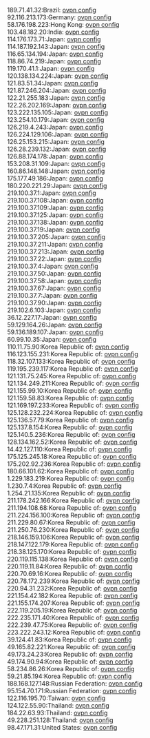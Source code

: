 189.71.41.32:Brazil: [ovpn config](vpn/189_71_41_32.ovpn)  
92.116.213.173:Germany: [ovpn config](vpn/92_116_213_173.ovpn)  
58.176.198.223:Hong Kong: [ovpn config](vpn/58_176_198_223.ovpn)  
103.48.182.20:India: [ovpn config](vpn/103_48_182_20.ovpn)  
114.176.173.71:Japan: [ovpn config](vpn/114_176_173_71.ovpn)  
114.187.192.143:Japan: [ovpn config](vpn/114_187_192_143.ovpn)  
116.65.134.194:Japan: [ovpn config](vpn/116_65_134_194.ovpn)  
118.86.74.219:Japan: [ovpn config](vpn/118_86_74_219.ovpn)  
119.170.41.1:Japan: [ovpn config](vpn/119_170_41_1.ovpn)  
120.138.134.224:Japan: [ovpn config](vpn/120_138_134_224.ovpn)  
121.83.51.34:Japan: [ovpn config](vpn/121_83_51_34.ovpn)  
121.87.246.204:Japan: [ovpn config](vpn/121_87_246_204.ovpn)  
122.21.255.183:Japan: [ovpn config](vpn/122_21_255_183.ovpn)  
122.26.202.169:Japan: [ovpn config](vpn/122_26_202_169.ovpn)  
123.222.135.105:Japan: [ovpn config](vpn/123_222_135_105.ovpn)  
123.254.10.179:Japan: [ovpn config](vpn/123_254_10_179.ovpn)  
126.219.4.243:Japan: [ovpn config](vpn/126_219_4_243.ovpn)  
126.224.129.106:Japan: [ovpn config](vpn/126_224_129_106.ovpn)  
126.25.153.215:Japan: [ovpn config](vpn/126_25_153_215.ovpn)  
126.28.239.132:Japan: [ovpn config](vpn/126_28_239_132.ovpn)  
126.88.174.178:Japan: [ovpn config](vpn/126_88_174_178.ovpn)  
153.208.31.109:Japan: [ovpn config](vpn/153_208_31_109.ovpn)  
160.86.148.148:Japan: [ovpn config](vpn/160_86_148_148.ovpn)  
175.177.49.186:Japan: [ovpn config](vpn/175_177_49_186.ovpn)  
180.220.221.29:Japan: [ovpn config](vpn/180_220_221_29.ovpn)  
219.100.37.1:Japan: [ovpn config](vpn/219_100_37_1.ovpn)  
219.100.37.108:Japan: [ovpn config](vpn/219_100_37_108.ovpn)  
219.100.37.109:Japan: [ovpn config](vpn/219_100_37_109.ovpn)  
219.100.37.125:Japan: [ovpn config](vpn/219_100_37_125.ovpn)  
219.100.37.138:Japan: [ovpn config](vpn/219_100_37_138.ovpn)  
219.100.37.19:Japan: [ovpn config](vpn/219_100_37_19.ovpn)  
219.100.37.205:Japan: [ovpn config](vpn/219_100_37_205.ovpn)  
219.100.37.211:Japan: [ovpn config](vpn/219_100_37_211.ovpn)  
219.100.37.213:Japan: [ovpn config](vpn/219_100_37_213.ovpn)  
219.100.37.22:Japan: [ovpn config](vpn/219_100_37_22.ovpn)  
219.100.37.4:Japan: [ovpn config](vpn/219_100_37_4.ovpn)  
219.100.37.50:Japan: [ovpn config](vpn/219_100_37_50.ovpn)  
219.100.37.58:Japan: [ovpn config](vpn/219_100_37_58.ovpn)  
219.100.37.67:Japan: [ovpn config](vpn/219_100_37_67.ovpn)  
219.100.37.7:Japan: [ovpn config](vpn/219_100_37_7.ovpn)  
219.100.37.90:Japan: [ovpn config](vpn/219_100_37_90.ovpn)  
219.102.6.103:Japan: [ovpn config](vpn/219_102_6_103.ovpn)  
36.12.227.17:Japan: [ovpn config](vpn/36_12_227_17.ovpn)  
59.129.164.26:Japan: [ovpn config](vpn/59_129_164_26.ovpn)  
59.136.189.107:Japan: [ovpn config](vpn/59_136_189_107.ovpn)  
60.99.10.35:Japan: [ovpn config](vpn/60_99_10_35.ovpn)  
110.11.75.90:Korea Republic of: [ovpn config](vpn/110_11_75_90.ovpn)  
116.123.155.231:Korea Republic of: [ovpn config](vpn/116_123_155_231.ovpn)  
118.32.107.133:Korea Republic of: [ovpn config](vpn/118_32_107_133.ovpn)  
119.195.239.117:Korea Republic of: [ovpn config](vpn/119_195_239_117.ovpn)  
121.131.75.245:Korea Republic of: [ovpn config](vpn/121_131_75_245.ovpn)  
121.134.249.211:Korea Republic of: [ovpn config](vpn/121_134_249_211.ovpn)  
121.155.99.10:Korea Republic of: [ovpn config](vpn/121_155_99_10.ovpn)  
121.159.58.83:Korea Republic of: [ovpn config](vpn/121_159_58_83.ovpn)  
121.169.197.233:Korea Republic of: [ovpn config](vpn/121_169_197_233.ovpn)  
125.128.232.224:Korea Republic of: [ovpn config](vpn/125_128_232_224.ovpn)  
125.136.57.79:Korea Republic of: [ovpn config](vpn/125_136_57_79.ovpn)  
125.137.8.154:Korea Republic of: [ovpn config](vpn/125_137_8_154.ovpn)  
125.140.5.236:Korea Republic of: [ovpn config](vpn/125_140_5_236.ovpn)  
128.134.162.52:Korea Republic of: [ovpn config](vpn/128_134_162_52.ovpn)  
14.42.127.110:Korea Republic of: [ovpn config](vpn/14_42_127_110.ovpn)  
175.125.245.18:Korea Republic of: [ovpn config](vpn/175_125_245_18.ovpn)  
175.202.92.236:Korea Republic of: [ovpn config](vpn/175_202_92_236.ovpn)  
180.66.101.62:Korea Republic of: [ovpn config](vpn/180_66_101_62.ovpn)  
1.229.183.219:Korea Republic of: [ovpn config](vpn/1_229_183_219.ovpn)  
1.230.7.4:Korea Republic of: [ovpn config](vpn/1_230_7_4.ovpn)  
1.254.21.135:Korea Republic of: [ovpn config](vpn/1_254_21_135.ovpn)  
211.178.242.166:Korea Republic of: [ovpn config](vpn/211_178_242_166.ovpn)  
211.194.108.68:Korea Republic of: [ovpn config](vpn/211_194_108_68.ovpn)  
211.224.156.100:Korea Republic of: [ovpn config](vpn/211_224_156_100.ovpn)  
211.229.80.67:Korea Republic of: [ovpn config](vpn/211_229_80_67.ovpn)  
211.250.76.230:Korea Republic of: [ovpn config](vpn/211_250_76_230.ovpn)  
218.146.159.106:Korea Republic of: [ovpn config](vpn/218_146_159_106.ovpn)  
218.147.122.179:Korea Republic of: [ovpn config](vpn/218_147_122_179.ovpn)  
218.38.125.170:Korea Republic of: [ovpn config](vpn/218_38_125_170.ovpn)  
220.119.115.138:Korea Republic of: [ovpn config](vpn/220_119_115_138.ovpn)  
220.119.11.84:Korea Republic of: [ovpn config](vpn/220_119_11_84.ovpn)  
220.70.69.16:Korea Republic of: [ovpn config](vpn/220_70_69_16.ovpn)  
220.78.172.239:Korea Republic of: [ovpn config](vpn/220_78_172_239.ovpn)  
220.94.31.232:Korea Republic of: [ovpn config](vpn/220_94_31_232.ovpn)  
221.154.42.182:Korea Republic of: [ovpn config](vpn/221_154_42_182.ovpn)  
221.155.174.207:Korea Republic of: [ovpn config](vpn/221_155_174_207.ovpn)  
222.119.205.19:Korea Republic of: [ovpn config](vpn/222_119_205_19.ovpn)  
222.235.171.40:Korea Republic of: [ovpn config](vpn/222_235_171_40.ovpn)  
222.239.47.75:Korea Republic of: [ovpn config](vpn/222_239_47_75.ovpn)  
223.222.243.12:Korea Republic of: [ovpn config](vpn/223_222_243_12.ovpn)  
39.124.41.83:Korea Republic of: [ovpn config](vpn/39_124_41_83.ovpn)  
49.165.82.221:Korea Republic of: [ovpn config](vpn/49_165_82_221.ovpn)  
49.173.24.23:Korea Republic of: [ovpn config](vpn/49_173_24_23.ovpn)  
49.174.90.94:Korea Republic of: [ovpn config](vpn/49_174_90_94.ovpn)  
58.234.86.26:Korea Republic of: [ovpn config](vpn/58_234_86_26.ovpn)  
59.21.85.194:Korea Republic of: [ovpn config](vpn/59_21_85_194.ovpn)  
188.168.127.148:Russian Federation: [ovpn config](vpn/188_168_127_148.ovpn)  
95.154.70.171:Russian Federation: [ovpn config](vpn/95_154_70_171.ovpn)  
122.116.195.70:Taiwan: [ovpn config](vpn/122_116_195_70.ovpn)  
124.122.55.90:Thailand: [ovpn config](vpn/124_122_55_90.ovpn)  
184.22.63.93:Thailand: [ovpn config](vpn/184_22_63_93.ovpn)  
49.228.251.128:Thailand: [ovpn config](vpn/49_228_251_128.ovpn)  
98.47.171.31:United States: [ovpn config](vpn/98_47_171_31.ovpn)  
